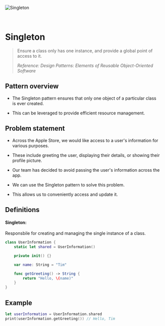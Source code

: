 ![Singleton](https://github.com/user-attachments/assets/59d54169-db50-4489-8daf-136f5d7c4e9c)

<br />

# Singleton

> Ensure a class only has one instance, and provide a global point of access to it.
>
> _Reference: Design Patterns: Elements of Reusable Object-Oriented Software_

## Pattern overview

- The Singleton pattern ensures that only one object of a particular class is ever created.

- This can be leveraged to provide efficient resource management.

## Problem statement

- Across the Apple Store, we would like access to a user's information for various purposes.

- These include greeting the user, displaying their details, or showing their profile picture.

- Our team has decided to avoid passing the user's information across the app.

- We can use the Singleton pattern to solve this problem.

- This allows us to conveniently access and update it.

## Definitions

#### Singleton:

Responsbile for creating and managing the single instance of a class.

```swift
class UserInformation {
    static let shared = UserInformation()

    private init() {}

    var name: String = "Tim"

    func getGreeting() -> String {
        return "Hello, \(name)"
    }
}
```

## Example

```swift
let userInformation = UserInformation.shared
print(userInformation.getGreeting()) // Hello, Tim
```
